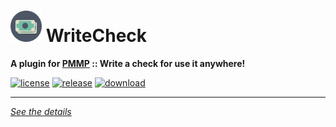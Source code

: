 # <img src="./assets/icon/index.svg" height="50" width="50"> WriteCheck  
__A plugin for [PMMP](https://pmmp.io) :: Write a check for use it anywhere!__  
  
[![license](https://img.shields.io/github/license/PresentKim/WriteCheck-PMMP.svg?label=License)](./LICENSE)
[![release](https://img.shields.io/github/release/PresentKim/WriteCheck-PMMP.svg?label=Release)](../../releases/latest)
[![download](https://img.shields.io/github/downloads/PresentKim/WriteCheck-PMMP/total.svg?label=Download)](../../releases/latest)
  
*****
  
[*See the details*](../../wiki)  
